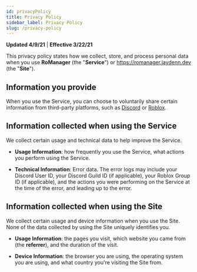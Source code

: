 ```yaml
---
id: privacyPolicy
title: Privacy Policy
sidebar_label: Privacy Policy
slug: /privacy-policy
---
```


**Updated 4/9/21** | **Effective 3/22/21**

This privacy policy states how we collect, store, and process personal data when you use **RoManager** (the "**Service**") or https://romanager.jaydenn.dev (the "**Site**").

## Information you provide

When you use the Service, you can choose to voluntarily share certain information from third-party platforms, such as [Discord](https://discord.com) or [Roblox](https://roblox.com).

## Information collected when using the Service

We collect certain usage and technical data to help improve the Service.

-   **Usage Information**: how frequently you use the Service, what actions you perform using the Service.

-   **Technical Information**: Error data. The error logs may include your Discord User ID, your Discord Guild ID (if applicable), your Roblox Group ID (if applicable), and the actions you were performing on the Service at the time of the error, and leading up to the error.

## Information collected when using the Site

We collect certain usage and device information when you use the Site. None of the data collected by using the Site uniquely identifies you.

-   **Usage Information**: the pages you visit, which website you came from (the **referrer**), and the duration of the visit.

-   **Device Information**: the browser you are using, the operating system you are using, and what country you're visiting the Site from.
